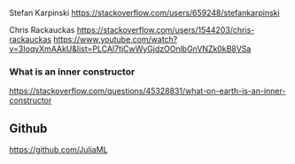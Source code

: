Stefan Karpinski 
https://stackoverflow.com/users/659248/stefankarpinski

Chris Rackauckas
https://stackoverflow.com/users/1544203/chris-rackauckas
https://www.youtube.com/watch?v=3IoqyXmAAkU&list=PLCAl7tjCwWyGjdzOOnlbGnVNZk0kB8VSa



### What is an inner constructor
https://stackoverflow.com/questions/45328831/what-on-earth-is-an-inner-constructor

## Github

https://github.com/JuliaML
